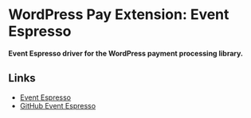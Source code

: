 # WordPress Pay Extension: Event Espresso

**Event Espresso driver for the WordPress payment processing library.**

## Links

*	[Event Espresso](http://eventespresso.com/)
*	[GitHub Event Espresso](https://github.com/eventespresso/event-espresso-core)
